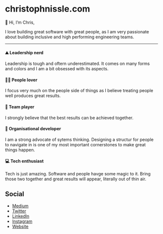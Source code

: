 # christophnissle.com

👋 Hi, I’m Chris,

I love building great software with great people, as I am very passionate about building inclusive and high performing engineering teams.

---

#### ⛰️ Leadership nerd

Leadership is tough and oftern underestimated. It comes on many forms and colors and I am a bit obsessed with its aspects.

#### 🏄‍♂️ People lover

I focus very much on the people side of things as I believe treating people well produces great results.

#### 🎯 Team player

I strongly believe that the best results can be achieved together. 

#### 🚀 Organisational developer 

I am a strong advocate of sytems thinking. Designing a structur for people to navigate in is one of my most important cornerstones to make great things happen.

#### 💻 Tech enthusiast

Tech is just amazing. Software and people havge some magic to it. Bring those two together and great results will appear, literally out of thin air.


## Social

- [Medium](https://medium.com/@christophnissle)
- [Twitter](https://twitter.com/DerStoffel)
- [LinkedIn](https://linkedin.com/in/christoph-ni%C3%9Fle/)
- [Instagram](https://instagram.com/der.stoffel)
- [Website](christophnissle.com)